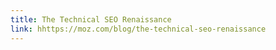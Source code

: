 ```yaml
---
title: The Technical SEO Renaissance
link: hhttps://moz.com/blog/the-technical-seo-renaissance
---
```

